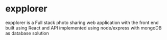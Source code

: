 # expplorer

expplorer is a Full stack photo sharing web application with the front end built using React and API implemented using node/express with mongoDB as database solution
